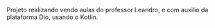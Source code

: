 Projeto realizando vendo aulas do professor Leandro, e com auxilio da plataforma Dio, usando o Kotlin.
